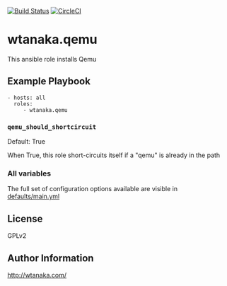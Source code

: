 [![Build Status](https://travis-ci.org/wtanaka/ansible-role-qemu.svg?branch=master)](https://travis-ci.org/wtanaka/ansible-role-qemu)
[![CircleCI](https://circleci.com/gh/wtanaka/ansible-role-qemu.svg?style=svg)](https://circleci.com/gh/wtanaka/ansible-role-qemu)

wtanaka.qemu
============

This ansible role installs Qemu

Example Playbook
----------------

    - hosts: all
      roles:
         - wtanaka.qemu

### `qemu_should_shortcircuit`

Default: True

When True, this role short-circuits itself if a "qemu" is already in the path

### All variables

The full set of configuration options available are visible in
[defaults/main.yml](defaults/main.yml)

License
-------

GPLv2

Author Information
------------------

http://wtanaka.com/
